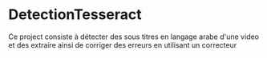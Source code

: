 # DetectionTesseract
Ce project consiste à détecter des sous titres en langage arabe d'une video et des extraire ainsi de corriger des erreurs en utilisant un correcteur
